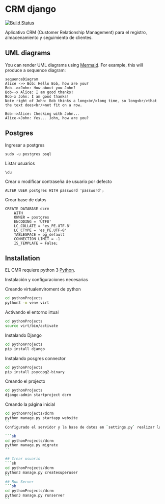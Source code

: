 # CRM django

[![Build Status](https://travis-ci.org/joemccann/dillinger.svg?branch=master)](https://travis-ci.org/joemccann/dillinger)

Aplicativo CRM (Customer Relationship Management) para el registro, almacenamiento y seguimiento de clientes.

## UML diagrams

You can render UML diagrams using [Mermaid](https://mermaidjs.github.io/). For example, this will produce a sequence diagram:

```mermaid
sequenceDiagram
Alice ->> Bob: Hello Bob, how are you?
Bob-->>John: How about you John?
Bob--x Alice: I am good thanks!
Bob-x John: I am good thanks!
Note right of John: Bob thinks a long<br/>long time, so long<br/>that the text does<br/>not fit on a row.

Bob-->Alice: Checking with John...
Alice->John: Yes... John, how are you?
```

## Postgres

Ingresar a postgres

```
sudo -u postgres psql
```

Listar usuarios

```
\du
```

Crear o modificar contraseña de usuario por defecto

```
ALTER USER postgres WITH password 'password';
```

Crear base de datos

```
CREATE DATABASE dcrm
    WITH
    OWNER = postgres
    ENCODING = 'UTF8'
    LC_COLLATE = 'es_PE.UTF-8'
    LC_CTYPE = 'es_PE.UTF-8'
    TABLESPACE = pg_default
    CONNECTION LIMIT = -1
    IS_TEMPLATE = False;
```

## Installation

EL CMR requiere python 3 [Python](https://www.python.org/).

Instalación y configuraciones necesarias

Creando virtualenviroment de python

```sh
cd pythonProjects
python3 -m venv virt
```

Activando el entorno irtual

```sh
cd pythonProjects
source virt/bin/activate
```
Instalando Django

```sh
cd pythonProjects
pip install django
```
Instalando posgres connector

```sh
cd pythonProjects
pip install psycopg2-binary
```

Creando el projecto

```sh
cd pythonProjects
django-admin startproject dcrm
```
Creando la página inicial

```sh
cd pythonProjects/dcrm
python manage.py startapp website
``
Configurado el servidor y la base de datos en `settings.py` realizar la migración

```sh
cd pythonProjects/dcrm
python manage.py migrate
``

## Crear usuario
```sh
cd pythonProjects/dcrm
python3 manage.py createsuperuser
``
## Run Server
```sh
cd pythonProjects/dcrm
python3 manage.py runserver
``



